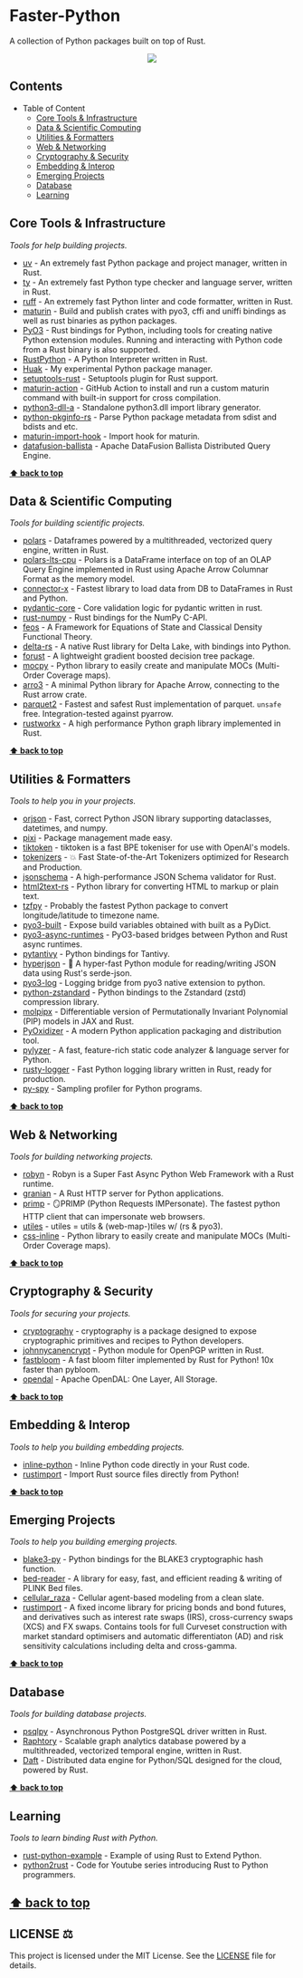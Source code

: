 # Faster-Python
A collection of Python packages built on top of Rust.

<p align="center">
  <img src="./logo.png"/>
</p>

## Contents
- Table of Content
    - [Core Tools & Infrastructure](#core-tools--infrastructure)
    - [Data & Scientific Computing](#data--scientific-computing)
    - [Utilities & Formatters](#utilities--formatters)
    - [Web & Networking](#web--networking)
    - [Cryptography & Security](#cryptography--security)
    - [Embedding & Interop](#embedding--interop)
    - [Emerging Projects](#emerging-projects)
    - [Database](#database)
    - [Learning](#learning)

## Core Tools & Infrastructure

_Tools for help building projects._
- [uv](https://github.com/astral-sh/uv) - An extremely fast Python package and project manager, written in Rust.
- [ty](https://github.com/astral-sh/ty) - An extremely fast Python type checker and language server, written in Rust. 
- [ruff](https://github.com/astral-sh/ruff) - An extremely fast Python linter and code formatter, written in Rust.
- [maturin](https://github.com/PyO3/maturin) - Build and publish crates with pyo3, cffi and uniffi bindings as well as rust binaries as python packages.
- [PyO3](https://github.com/PyO3/pyo3) - Rust bindings for Python, including tools for creating native Python extension modules. Running and interacting with Python code from a Rust binary is also supported.
- [RustPython](https://github.com/RustPython/RustPython) - A Python Interpreter written in Rust.
- [Huak](https://github.com/cnpryer/huak) - My experimental Python package manager.
- [setuptools-rust](https://github.com/PyO3/setuptools-rust) - Setuptools plugin for Rust support.
- [maturin-action](https://github.com/PyO3/maturin-action) - GitHub Action to install and run a custom maturin command with built-in support for cross compilation.
- [python3-dll-a](https://github.com/PyO3/python3-dll-a) - Standalone python3.dll import library generator.
- [python-pkginfo-rs](https://github.com/PyO3/python-pkginfo-rs) - Parse Python package metadata from sdist and bdists and etc.
- [maturin-import-hook](https://github.com/PyO3/maturin-import-hook) - Import hook for maturin.
- [datafusion-ballista](https://github.com/apache/datafusion-ballista) - Apache DataFusion Ballista Distributed Query Engine.

**[⬆ back to top](#contents)**

## Data & Scientific Computing

_Tools for building scientific projects._
- [polars](https://github.com/pola-rs/polars) - Dataframes powered by a multithreaded, vectorized query engine, written in Rust.
- [polars-lts-cpu](https://pypi.org/project/polars-lts-cpu) - Polars is a DataFrame interface on top of an OLAP Query Engine implemented in Rust using Apache Arrow Columnar Format as the memory model.
- [connector-x](https://github.com/sfu-db/connector-x) - Fastest library to load data from DB to DataFrames in Rust and Python.
- [pydantic-core](https://github.com/pydantic/pydantic-core) - Core validation logic for pydantic written in rust.
- [rust-numpy](https://github.com/PyO3/rust-numpy) - Rust bindings for the NumPy C-API.
- [feos](https://github.com/feos-org/feos) - A Framework for Equations of State and Classical Density Functional Theory.
- [delta-rs](https://github.com/delta-io/delta-rs) - A native Rust library for Delta Lake, with bindings into Python.
- [forust](https://github.com/jinlow/forust) - A lightweight gradient boosted decision tree package.
- [mocpy](https://github.com/cds-astro/mocpy) - Python library to easily create and manipulate MOCs (Multi-Order Coverage maps).
- [arro3](https://github.com/kylebarron/arro3) - A minimal Python library for Apache Arrow, connecting to the Rust arrow crate.
- [parquet2](https://github.com/jorgecarleitao/parquet2) - Fastest and safest Rust implementation of parquet. `unsafe` free. Integration-tested against pyarrow.
- [rustworkx](https://github.com/Qiskit/rustworkx) - A high performance Python graph library implemented in Rust.

**[⬆ back to top](#contents)**

## Utilities & Formatters

_Tools to help you in your projects._
- [orjson](https://github.com/ijl/orjson) - Fast, correct Python JSON library supporting dataclasses, datetimes, and numpy.
- [pixi](https://github.com/prefix-dev/pixi) - Package management made easy.
- [tiktoken](https://github.com/openai/tiktoken) - tiktoken is a fast BPE tokeniser for use with OpenAI's models.
- [tokenizers](https://github.com/huggingface/tokenizers) - 💥 Fast State-of-the-Art Tokenizers optimized for Research and Production.
- [jsonschema](https://github.com/Stranger6667/jsonschema) - A high-performance JSON Schema validator for Rust.
- [html2text-rs](https://github.com/deedy5/html2text_rs) - Python library for converting HTML to markup or plain text.
- [tzfpy](https://github.com/ringsaturn/tzfpy) - Probably the fastest Python package to convert longitude/latitude to timezone name.
- [pyo3-built](https://github.com/PyO3/pyo3-built) - Expose build variables obtained with built as a PyDict.
- [pyo3-async-runtimes](https://github.com/PyO3/pyo3-async-runtimes) - PyO3-based bridges between Python and Rust async runtimes.
- [pytantivy](https://github.com/quickwit-oss/tantivy-py) - Python bindings for Tantivy.
- [hyperjson](https://github.com/mre/hyperjson) - 🐍 A hyper-fast Python module for reading/writing JSON data using Rust's serde-json.
- [pyo3-log](https://github.com/vorner/pyo3-log) - Logging bridge from pyo3 native extension to python.
- [python-zstandard](https://github.com/indygreg/python-zstandard) - Python bindings to the Zstandard (zstd) compression library.
- [molpipx](https://github.com/ChemAI-Lab/molpipx/) - Differentiable version of Permutationally Invariant Polynomial (PIP) models in JAX and Rust. 
- [PyOxidizer](https://github.com/indygreg/PyOxidizer) - A modern Python application packaging and distribution tool.
- [pylyzer](https://github.com/mtshiba/pylyzer) - A fast, feature-rich static code analyzer & language server for Python.
- [rusty-logger](https://github.com/demml/rusty-logger) - Fast Python logging library written in Rust, ready for production.
- [py-spy](https://github.com/benfred/py-spy) -  Sampling profiler for Python programs.

**[⬆ back to top](#contents)**

## Web & Networking

_Tools for building networking projects._
- [robyn](https://github.com/facebookexperimental/Robyn) - Robyn is a Super Fast Async Python Web Framework with a Rust runtime.
- [granian](https://github.com/emmett-framework/granian) - A Rust HTTP server for Python applications.
- [primp](https://github.com/deedy5/primp) - 🪞PRIMP (Python Requests IMPersonate). The fastest python HTTP client that can impersonate web browsers.
- [utiles](https://github.com/jessekrubin/utiles) - utiles = utils & (web-map-)tiles w/ (rs & pyo3).
- [css-inline](https://github.com/Stranger6667/css-inline) - Python library to easily create and manipulate MOCs (Multi-Order Coverage maps).

**[⬆ back to top](#contents)**

## Cryptography & Security

_Tools for securing your projects._
- [cryptography](https://github.com/pyca/cryptography) - cryptography is a package designed to expose cryptographic primitives and recipes to Python developers.
- [johnnycanencrypt](https://github.com/kushaldas/johnnycanencrypt) - Python module for OpenPGP written in Rust.
- [fastbloom](https://github.com/yankun1992/fastbloom) - A fast bloom filter implemented by Rust for Python! 10x faster than pybloom.
- [opendal](https://github.com/apache/opendal) - Apache OpenDAL: One Layer, All Storage.

**[⬆ back to top](#contents)**

## Embedding & Interop

_Tools to help you building embedding projects._
- [inline-python](https://github.com/m-ou-se/inline-python) - Inline Python code directly in your Rust code.
- [rustimport](https://github.com/mityax/rustimport) - Import Rust source files directly from Python!

**[⬆ back to top](#contents)**

## Emerging Projects

_Tools to help you building emerging projects._
- [blake3-py](https://github.com/oconnor663/blake3-py) - Python bindings for the BLAKE3 cryptographic hash function.
- [bed-reader](https://github.com/fastlmm/bed-reader) - A library for easy, fast, and efficient reading & writing of PLINK Bed files.
- [cellular_raza](https://github.com/jonaspleyer/cellular_raza) - Cellular agent-based modeling from a clean slate.
- [rustimport](https://github.com/attack68/rateslib) - A fixed income library for pricing bonds and bond futures, and derivatives such as interest rate swaps (IRS), cross-currency swaps (XCS) and FX swaps. Contains tools for full Curveset construction with market standard optimisers and automatic differentiaton (AD) and risk sensitivity calculations including delta and cross-gamma.

**[⬆ back to top](#contents)**

## Database

_Tools for building database projects._

- [psqlpy](https://github.com/psqlpy-python/psqlpy) - Asynchronous Python PostgreSQL driver written in Rust.
- [Raphtory](https://github.com/Pometry/Raphtory) - Scalable graph analytics database powered by a multithreaded, vectorized temporal engine, written in Rust.
- [Daft](https://github.com/Eventual-Inc/Daft) - Distributed data engine for Python/SQL designed for the cloud, powered by Rust.

**[⬆ back to top](#contents)**

## Learning
_Tools to learn binding Rust with Python._

- [rust-python-example](https://github.com/rochacbruno/rust-python-example) -  Example of using Rust to Extend Python.
- [python2rust](https://github.com/bedroombuilds/python2rust) - Code for Youtube series introducing Rust to Python programmers.

**[⬆ back to top](#contents)**
---

## LICENSE :balance_scale:

This project is licensed under the MIT License. See the [LICENSE](https://github.com/AAVision/faster-python/blob/main/LICENSE) file for details.